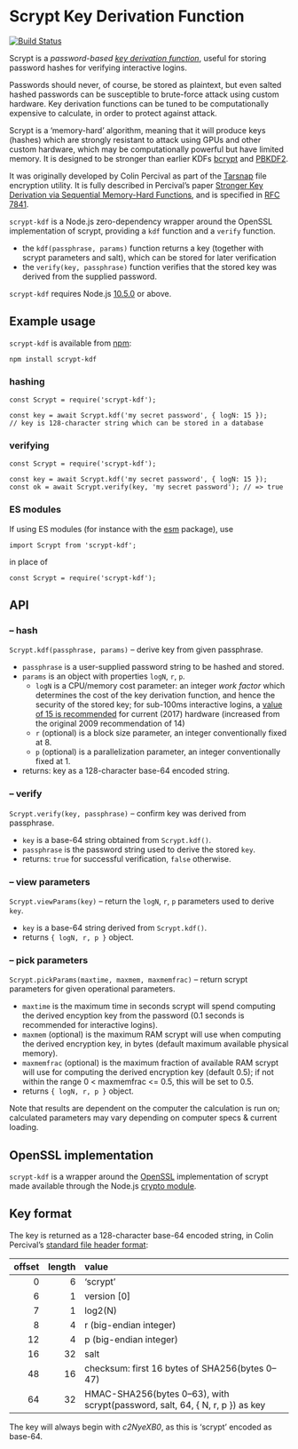 Scrypt Key Derivation Function
==============================

[![Build Status](https://travis-ci.org/chrisveness/scrypt-kdf.svg?branch=master)](https://travis-ci.org/chrisveness/scrypt-kdf)

Scrypt is a *password-based [key derivation function](https://en.wikipedia.org/wiki/Key_derivation_function)*, useful for storing password hashes for verifying interactive logins.

Passwords should never, of course, be stored as plaintext, but even salted hashed passwords can be susceptible to brute-force attack using custom hardware. Key derivation functions can be tuned to be computationally expensive to calculate, in order to protect against attack.

Scrypt is a ‘memory-hard’ algorithm, meaning that it will produce keys (hashes) which are strongly resistant to attack using GPUs and other custom hardware, which may be computationally powerful but have limited memory. It is designed to be stronger than earlier KDFs [bcrypt](PBKDF2) and  [PBKDF2](https://en.wikipedia.org/wiki/PBKDF2).

It was originally developed by Colin Percival as part of the [Tarsnap](http://www.tarsnap.com/scrypt.html) file encryption utility. It is fully described in Percival’s paper [Stronger Key Derivation via Sequential Memory-Hard Functions](http://www.tarsnap.com/scrypt/scrypt.pdf), and is specified in [RFC 7841](https://tools.ietf.org/html/rfc7914).

`scrypt-kdf` is a Node.js zero-dependency wrapper around the OpenSSL implementation of scrypt, providing a `kdf` function and a `verify` function.

- the `kdf(passphrase, params)` function returns a key (together with scrypt parameters and salt), which can be stored for later verification
- the `verify(key, passphrase)` function verifies that the stored key was derived from the supplied password.

`scrypt-kdf` requires Node.js [10.5.0](https://nodejs.org/en/blog/release/v10.5.0/) or above.


Example usage
-------------
 
`scrypt-kdf` is available from [npm](https://www.npmjs.com/package/scrypt-kdf):
 
    npm install scrypt-kdf

### hashing

    const Scrypt = require('scrypt-kdf');
    
    const key = await Scrypt.kdf('my secret password', { logN: 15 });
    // key is 128-character string which can be stored in a database

### verifying

    const Scrypt = require('scrypt-kdf');
    
    const key = await Scrypt.kdf('my secret password', { logN: 15 });
    const ok = await Scrypt.verify(key, 'my secret password'); // => true

### ES modules

If using ES modules (for instance with the [esm](https://www.npmjs.com/package/esm) package), use

    import Scrypt from 'scrypt-kdf';

in place of

    const Scrypt = require('scrypt-kdf');

API
---

### – hash

`Scrypt.kdf(passphrase, params)` – derive key from given passphrase.

- `passphrase` is a user-supplied password string to be hashed and stored.
- `params` is an object with properties `logN`, `r`, `p`.
  - `logN` is a CPU/memory cost parameter: an integer *work factor* which determines the cost of the key derivation function, and hence the security of the stored key; for sub-100ms interactive logins, a [value of 15 is recommended](https://blog.filippo.io/the-scrypt-parameters/) for current (2017) hardware (increased from the original 2009 recommendation of 14)
  - `r` (optional) is a block size parameter, an integer conventionally fixed at 8.
  - `p` (optional) is a parallelization parameter, an integer conventionally fixed at 1.
- returns: key as a 128-character base-64 encoded string.

### – verify

`Scrypt.verify(key, passphrase)` – confirm key was derived from passphrase.

- `key` is a base-64 string obtained from `Scrypt.kdf()`.
- `passphrase` is the password string used to derive the stored `key`.
- returns: `true` for successful verification, `false` otherwise.

### – view parameters

`Scrypt.viewParams(key)` – return the `logN`, `r`, `p` parameters used to derive `key`.

- `key` is a base-64 string derived from `Scrypt.kdf()`.
- returns `{ logN, r, p }` object.

### – pick parameters

`Scrypt.pickParams(maxtime, maxmem, maxmemfrac)` – return scrypt parameters for given operational parameters.

- `maxtime` is the maximum time in seconds scrypt will spend computing the derived encyption key from the password (0.1 seconds is recommended for interactive logins).
- `maxmem` (optional) is the maximum RAM scrypt will use when computing the derived encryption key, in bytes (default maximum available physical memory).
- `maxmemfrac` (optional) is the maximum fraction of available RAM scrypt will use for computing the derived encryption key (default 0.5); if not within the range 0 < maxmemfrac <= 0.5, this will be set to 0.5.
- returns `{ logN, r, p }` object.

Note that results are dependent on the computer the calculation is run on; calculated parameters may vary depending on computer specs & current loading.


OpenSSL implementation
----------------------

`scrypt-kdf` is a wrapper around the [OpenSSL](https://www.openssl.org/docs/manmaster/man7/scrypt.html) implementation of scrypt made available through the Node.js [crypto module](https://nodejs.org/api/crypto.html#crypto_crypto_scrypt_password_salt_keylen_options_callback).


Key format
----------

The key is returned as a 128-character base-64 encoded string, in Colin Percival’s [standard file header format](https://github.com/Tarsnap/scrypt/blob/master/FORMAT):

| offset | length | value
| -----: | -----: | :----
|      0 |      6 | ‘scrypt’
|      6 |      1 | version [0]
|      7 |      1 | log2(N)
|      8 |      4 | r (big-endian integer)
|     12 |      4 | p (big-endian integer)
|     16 |     32 | salt
|     48 |     16 | checksum: first 16 bytes of SHA256(bytes 0–47)
|     64 |     32 | HMAC-SHA256(bytes 0–63), with scrypt(password, salt, 64, { N, r, p }) as key

The key will always begin with *c2NyeXB0*, as this is ‘scrypt’ encoded as base-64.
